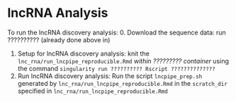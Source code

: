 


# 

# lncRNA Analysis
To run the lncRNA discovery analysis:
  0. Download the sequence data: run ?????????? (already done above in)  
  1. Setup for lncRNA discovery analysis: knit the `lnc_rna/run_lncpipe_reproducible.Rmd` *within ????????? container* using the command `singularity run ?????????? Rscript ??????????????`
  2. Run lncRNA discovery analysis: Run the script `lncpipe_prep.sh` generated by `lnc_rna/run_lncpipe_reproducible.Rmd` in the `scratch_dir` specified in `lnc_rna/run_lncpipe_reproducible.Rmd`